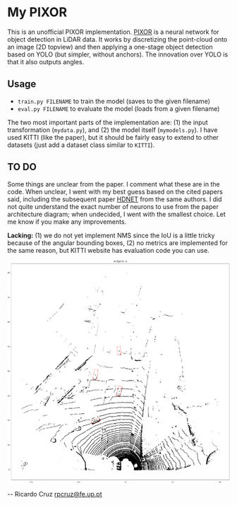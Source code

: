 # My PIXOR


This is an unofficial PIXOR implementation. [PIXOR](https://arxiv.org/abs/1902.06326) is a neural network for object detection in LiDAR data. It works by discretizing the point-cloud onto an image (2D topview) and then applying a one-stage object detection based on YOLO (but simpler, without anchors). The innovation over YOLO is that it also outputs angles.

## Usage

* `train.py FILENAME` to train the model (saves to the given filename)
* `eval.py FILENAME` to evaluate the model (loads from a given filename)

The two most important parts of the implementation are: (1) the input transformation (`mydata.py`), and (2) the model itself (`mymodels.py`). I have used KITTI (like the paper), but it should be fairly easy to extend to other datasets (just add a dataset class similar to `KITTI`).

## TO DO

Some things are unclear from the paper. I comment what these are in the code. When unclear, I went with my best guess based on the cited papers said, including the subsequent paper [HDNET](http://proceedings.mlr.press/v87/yang18b/yang18b.pdf) from the same authors. I did not quite understand the exact number of neurons to use from the paper architecture diagram; when undecided, I went with the smallest choice. Let me know if you make any improvements.

**Lacking:** (1) we do not yet implement NMS since the IoU is a little tricky because of the angular bounding boxes, (2) no metrics are implemented for the same reason, but KITTI website has evaluation code you can use.

![](picture.png)

-- Ricardo Cruz <rpcruz@fe.up.pt>
